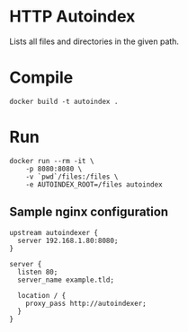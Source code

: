 HTTP Autoindex
==============

Lists all files and directories in the given path.

# Compile

```
docker build -t autoindex .
```

# Run

```
docker run --rm -it \
    -p 8080:8080 \
    -v `pwd`/files:/files \
    -e AUTOINDEX_ROOT=/files autoindex
```

## Sample nginx configuration

```
upstream autoindexer {
  server 192.168.1.80:8080;
}

server {
  listen 80;
  server_name example.tld;

  location / {
    proxy_pass http://autoindexer;
  }
}
```
